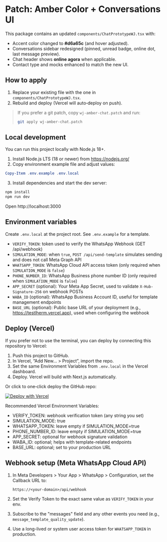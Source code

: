 # Patch: Amber Color + Conversations UI

This package contains an updated `components/ChatPrototypeWJ.tsx` with:
- Accent color changed to **#d6a65c** (and hover adjusted).
- Conversations sidebar redesigned (pinned, unread badge, online dot, last message preview).
- Chat header shows **online agora** when applicable.
- Contact type and mocks enhanced to match the new UI.

## How to apply

1) Replace your existing file with the one in `components/ChatPrototypeWJ.tsx`.
2) Rebuild and deploy (Vercel will auto‑deploy on push).

> If you prefer a git patch, copy `wj-amber-chat.patch` and run:
> 
> ```bash
> git apply wj-amber-chat.patch
> ```

## Local development

You can run this project locally with Node.js 18+.

1) Install Node.js LTS (18 or newer) from https://nodejs.org/
2) Copy environment example file and adjust values:

```powershell
Copy-Item .env.example .env.local
```

3) Install dependencies and start the dev server:

```powershell
npm install
npm run dev
```

Open http://localhost:3000

## Environment variables

Create `.env.local` at the project root. See `.env.example` for a template.

- `VERIFY_TOKEN`: token used to verify the WhatsApp Webhook (GET /api/webhook)
- `SIMULATION_MODE`: when `true`, `POST /api/send-template` simulates sending and does not call Meta Graph API
- `WHATSAPP_TOKEN`: WhatsApp Cloud API access token (only required when `SIMULATION_MODE` is `false`)
- `PHONE_NUMBER_ID`: WhatsApp Business phone number ID (only required when `SIMULATION_MODE` is `false`)
- `APP_SECRET` (optional): Your Meta App Secret, used to validate `X-Hub-Signature-256` on webhook POSTs
- `WABA_ID` (optional): WhatsApp Business Account ID, useful for template management endpoints
- `BASE_URL` (optional): Public base URL of your deployment (e.g., https://testlherm.vercel.app), used when configuring the webhook

## Deploy (Vercel)

If you prefer not to use the terminal, you can deploy by connecting this repository to Vercel:

1) Push this project to GitHub.
2) In Vercel, “Add New… > Project”, import the repo.
3) Set the same Environment Variables from `.env.local` in the Vercel dashboard.
4) Deploy. Vercel will build with Next.js automatically.

Or click to one‑click deploy the GitHub repo:

[![Deploy with Vercel](https://vercel.com/button)](https://vercel.com/new/clone?repository-url=https%3A%2F%2Fgithub.com%2Flherme-source%2Ftestlherm)

Recommended Vercel Environment Variables:

- VERIFY_TOKEN: webhook verification token (any string you set)
- SIMULATION_MODE: true
- WHATSAPP_TOKEN: leave empty if SIMULATION_MODE=true
- PHONE_NUMBER_ID: leave empty if SIMULATION_MODE=true
 - APP_SECRET: optional for webhook signature validation
 - WABA_ID: optional; helps with template-related endpoints
 - BASE_URL: optional; set to your production URL

## Webhook setup (Meta WhatsApp Cloud API)

1) In Meta Developers > Your App > WhatsApp > Configuration, set the Callback URL to:

	`https://<your-domain>/api/webhook`

2) Set the Verify Token to the exact same value as `VERIFY_TOKEN` in your env.

3) Subscribe to the "messages" field and any other events you need (e.g., `message_template_quality_update`).

4) Use a long-lived or system user access token for `WHATSAPP_TOKEN` in production.

